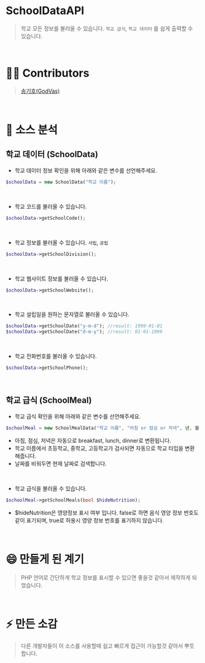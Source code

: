 # SchoolDataAPI
> 학교 모든 정보를 불러올 수 있습니다. `학교 급식`, `학교 데이터` 를 쉽게 출력할 수 있습니다.

<br>

# 👨‍💻 Contributors
> [송기호(GodVas)](https://github.com/GodVas)

<br>

# 💬 소스 분석 
## 학교 데이터 (SchoolData)
- 학교 데이터 정보 확인을 위해 아래와 같은 변수를 선언해주세요.
```php
$schoolData = new SchoolData("학교 이름");
```

<br>

- 학교 코드를 불러올 수 있습니다.
```php
$schoolData->getSchoolCode();
```

<br>

- 학교 정보를 불러올 수 있습니다. `사립`, `공립`
```php
$schoolData->getSchoolDivision();
```

<br>

- 학교 웹사이트 정보를 불러올 수 있습니다.
```php
$schoolData->getSchoolWebsite();
```

<br>

- 학교 설립일을 원하는 문자열로 불러올 수 있습니다.
```php
$schoolData->getSchoolDate("y-m-d"); //result: 1999-01-01
$schoolData->getSchoolDate("d-m-y"); //result: 01-01-1999
```

<br>

- 학교 전화번호를 불러올 수 있습니다.
```php
$schoolData->getSchoolPhone();
```

<br>

## 학교 급식 (SchoolMeal)
- 학교 급식 확인을 위해 아래와 같은 변수를 선언해주세요.
```php
$schoolMeal = new SchoolMealData("학교 이름", "아침 or 점심 or 저녁", 년, 월, 일);
```
- 아침, 점심, 저녁은 자동으로 breakfast, lunch, dinner로 변환됩니다.
- 학교 이름에서 초등학교, 중학교, 고등학교가 검사되면 자동으로 학교 타입을 변환해줍니다.
- 날짜를 비워두면 현재 날짜로 검색합니다.

<br>

- 학교 급식을 불러올 수 있습니다.
```php
$schoolMeal->getSchoolMeals(bool $hideNutrition);
```
- $hideNutrition은 영양정보 표시 여부 입니다. false로 하면 음식 영양 정보 번호도 같이 표기되며, true로 허용시 영양 정보 번호를 표기하지 않습니다.

<br>

# 😄 만들게 된 계기
> PHP 언어로 간단하게 학교 정보를 표시할 수 있으면 좋을것 같아서 제작하게 되었습니다.

<br>

# ⚡ 만든 소감
> 다른 개발자들이 이 소스를 사용할때 쉽고 빠르게 접근이 가능할것 같아서 뿌듯합니다.
